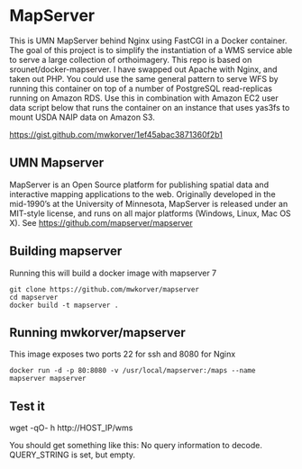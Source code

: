 # MapServer

This is UMN MapServer behind Nginx using FastCGI in a Docker container.
The goal of this project is to simplify the instantiation of a WMS service able to serve a large collection of orthoimagery. 
This repo is based on srounet/docker-mapserver. I have swapped out Apache with Nginx, and taken out PHP. You could use the same general pattern to serve WFS by running this container on top of a number of PostgreSQL read-replicas running on Amazon RDS.
Use this in combination with Amazon EC2 user data script below that runs the container on an instance that uses yas3fs to mount USDA NAIP data on Amazon S3.

https://gist.github.com/mwkorver/1ef45abac3871360f2b1

## UMN Mapserver

MapServer is an Open Source platform for publishing spatial data and interactive mapping applications to the web. Originally developed in the mid-1990’s at the University of Minnesota, MapServer is released under an MIT-style license, and runs on all major platforms (Windows, Linux, Mac OS X). 
See https://github.com/mapserver/mapserver 

## Building mapserver

Running this will build a docker image with mapserver 7

    git clone https://github.com/mwkorver/mapserver
    cd mapserver
    docker build -t mapserver .

## Running mwkorver/mapserver

This image exposes two ports 22 for ssh and 8080 for Nginx

    docker run -d -p 80:8080 -v /usr/local/mapserver:/maps --name mapserver mapserver

## Test it

wget -qO- h http://HOST_IP/wms

You should get something like this:
No query information to decode. QUERY_STRING is set, but empty. 
